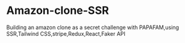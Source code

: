 # Amazon-clone-SSR
Building an amazon clone as a secret challenge with PAPAFAM,using  SSR,Tailwind CSS,stripe,Redux,React,Faker API

